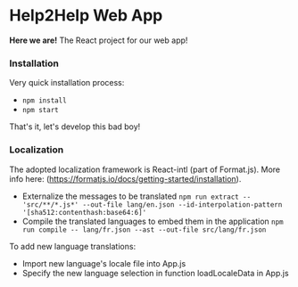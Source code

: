 # Help2Help Web App

**Here we are!** The React project for our web app! 

### Installation

Very quick installation process:
* `npm install`
* `npm start`

That's it, let's develop this bad boy!

### Localization

The adopted localization framework is React-intl (part of Format.js). More info here: (https://formatjs.io/docs/getting-started/installation).

* Externalize the messages to be translated
`npm run extract -- 'src/**/*.js*' --out-file lang/en.json --id-interpolation-pattern '[sha512:contenthash:base64:6]'`
* Compile the translated languages to embed them in the application 
`npm run compile -- lang/fr.json --ast --out-file src/lang/fr.json`

To add new language translations:
* Import new language's locale file into App.js
* Specify the new language selection in function loadLocaleData in App.js